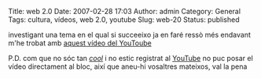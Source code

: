 Title: web 2.0
Date: 2007-02-28 17:03
Author: admin
Category: General
Tags: cultura, vídeos, web 2.0, youtube
Slug: web-20
Status: published

investigant una tema en el qual si succeeixo ja en faré ressò més endavant m'he trobat amb <a href="http://www.youtube.com/watch?v=6gmP4nk0EOE" target="_blank" rel="noopener">aquest vídeo del YouToube</a>

P.D. com que no sóc tan <a href="http://en.wikipedia.org/wiki/Cool_%28aesthetic%29" target="_blank" rel="noopener"><em>cool</em></a> i no estic registrat al <a href="http://www.youtube.com/" target="_blank" rel="noopener">YouTube</a> no puc posar el vídeo directament al bloc, així que aneu-hi vosaltres mateixos, val la pena
